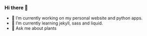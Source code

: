 ### Hi there 👋
- 🔭 I’m currently working on my personal website and python apps.
- 💬 I’m currently learning jekyll, sass and liquid.
- 🌱 Ask me about plants
